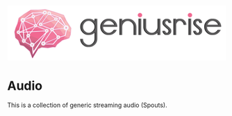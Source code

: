 ![banner](./assets/logo_with_text.png)

<!-- START doctoc generated TOC please keep comment here to allow auto update -->
<!-- DON'T EDIT THIS SECTION, INSTEAD RE-RUN doctoc TO UPDATE -->

# Audio

This is a collection of generic streaming audio (Spouts).
